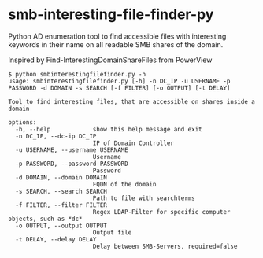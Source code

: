 # smb-interesting-file-finder-py
Python AD enumeration tool to find accessible files with interesting keywords in their name on all readable SMB shares of the domain.

Inspired by Find-InterestingDomainShareFiles from PowerView
```
$ python smbinterestingfilefinder.py -h                                                                                                                                                                                                  
usage: smbinterestingfilefinder.py [-h] -n DC_IP -u USERNAME -p PASSWORD -d DOMAIN -s SEARCH [-f FILTER] [-o OUTPUT] [-t DELAY]

Tool to find interesting files, that are accessible on shares inside a domain

options:
  -h, --help            show this help message and exit
  -n DC_IP, --dc-ip DC_IP
                        IP of Domain Controller
  -u USERNAME, --username USERNAME
                        Username
  -p PASSWORD, --password PASSWORD
                        Password
  -d DOMAIN, --domain DOMAIN
                        FQDN of the domain
  -s SEARCH, --search SEARCH
                        Path to file with searchterms
  -f FILTER, --filter FILTER
                        Regex LDAP-Filter for specific computer objects, such as *dc*
  -o OUTPUT, --output OUTPUT
                        Output file
  -t DELAY, --delay DELAY
                        Delay between SMB-Servers, required=false

```
